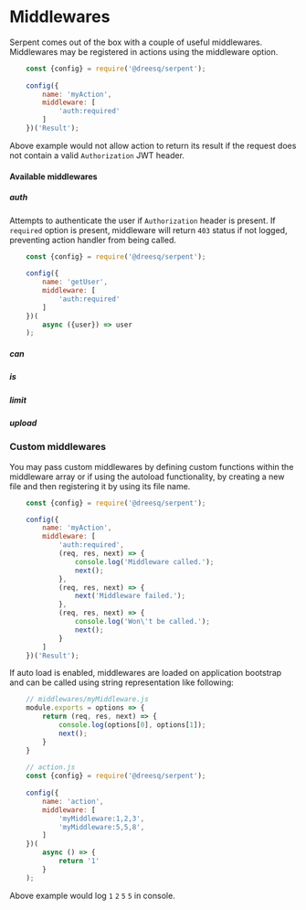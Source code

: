 # Middlewares

Serpent comes out of the box with a couple of useful middlewares. Middlewares may be registered in actions using the middleware option.

```js
    const {config} = require('@dreesq/serpent');
    
    config({
        name: 'myAction',
        middleware: [
            'auth:required'
        ]
    })('Result');
```

Above example would not allow action to return its result if the request does not contain a valid `Authorization` JWT header.

#### Available middlewares

##### auth

Attempts to authenticate the user if ``Authorization`` header is present. If ```required``` option is present, middleware will return ```403``` status if not logged, preventing action handler from being called.

```js
    const {config} = require('@dreesq/serpent');
    
    config({
        name: 'getUser',
        middleware: [
            'auth:required'
        ]
    })(
        async ({user}) => user
    );
```

##### can

##### is

##### limit

##### upload

### Custom middlewares

You may pass custom middlewares by defining custom functions within the middleware array or if using the autoload functionality, by creating a new file and then registering it by using its file name.

```js
    const {config} = require('@dreesq/serpent');

    config({
        name: 'myAction',
        middleware: [
            'auth:required',
            (req, res, next) => {
                console.log('Middleware called.');
                next();
            },
            (req, res, next) => {
                next('Middleware failed.');
            },
            (req, res, next) => {
                console.log('Won\'t be called.');
                next();
            }
        ]
    })('Result');
```

If auto load is enabled, middlewares are loaded on application bootstrap and can be called using string representation like following:

```js
    // middlewares/myMiddleware.js
    module.exports = options => {
        return (req, res, next) => {
            console.log(options[0], options[1]);
            next();
        }
    }
    
    // action.js
    const {config} = require('@dreesq/serpent');
    
    config({
        name: 'action',
        middleware: [
            'myMiddleware:1,2,3',
            'myMiddleware:5,5,8',
        ]
    })(
        async () => {
            return '1'
        }
    );
```

Above example would log ```1``` ```2``` ```5``` ```5``` in console.
